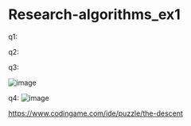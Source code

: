 # Research-algorithms_ex1

q1:


q2:


q3:

![image](https://user-images.githubusercontent.com/20986238/156229866-29772fca-362e-46f1-88fe-ed4eaabf68ca.png)



q4:
![image](https://user-images.githubusercontent.com/20986238/156216037-252f5559-9410-4193-8a03-aae7e39dd235.png)


https://www.codingame.com/ide/puzzle/the-descent
